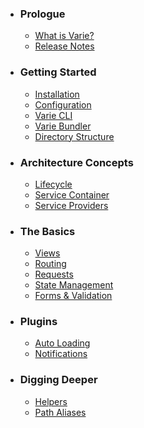 - ### Prologue
  - [What is Varie?](/docs/{{version}}/what-is-varie)
  - [Release Notes](/docs/{{version}}/release-notes)
- ### Getting Started
  - [Installation](/docs/{{version}}/installation)
  - [Configuration](/docs/{{version}}/configuration)
  - [Varie CLI](/docs/{{version}}/varie-cli)
  - [Varie Bundler](/docs/{{version}}/varie-bundler)
  - [Directory Structure](/docs/{{version}}/directory-structure)
- ### Architecture Concepts
  - [Lifecycle](/docs/{{version}}/lifecycle)
  - [Service Container](/docs/{{version}}/service-container)
  - [Service Providers](/docs/{{version}}/service-providers)
- ### The Basics
  - [Views](/docs/{{version}}/views)
  - [Routing](/docs/{{version}}/routing)
  - [Requests](/docs/{{version}}/requests)
  - [State Management](/docs/{{version}}/state)
  - [Forms & Validation](/docs/{{version}}/forms-&-validation)
- ### Plugins
  - [Auto Loading](/docs/{{version}}/auto-loading)
  - [Notifications](/docs/{{version}}/notifications)
- ### Digging Deeper
  - [Helpers](/docs/{{version}}/helpers)
  - [Path Aliases](/docs/{{version}}/path-aliases)
